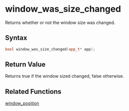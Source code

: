 
# window_was_size_changed

Returns whether or not the window size was changed.

## Syntax

```cpp
bool window_was_size_changed(app_t* app);
```

## Return Value

Returns true if the window sized changed, false otherwise.

## Related Functions

[window_position](https://github.com/RandyGaul/cute_framework/blob/master/docs/window/window_position.md)  
